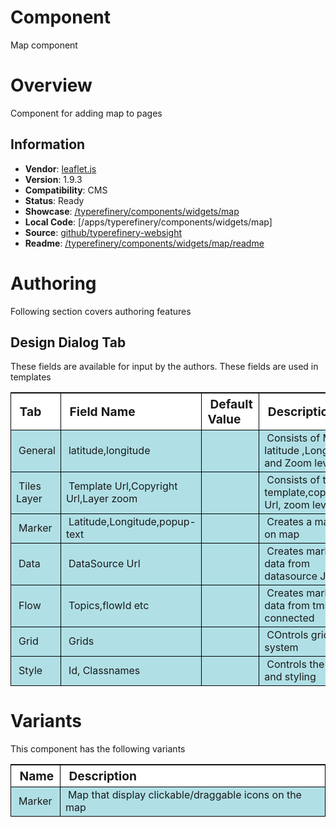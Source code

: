 Component
============

Map component

# Overview

Component for adding map to pages

## Information
* **Vendor**: [leaflet.js](https://leafletjs.com/)
* **Version**: 1.9.3
* **Compatibility**: CMS
* **Status**: Ready
* **Showcase**: [/typerefinery/components/widgets/map](http://localhost:8080/apps/websight/index.html/content/typerefinery-showcase/pages/components/widgets/map::editor)
* **Local Code**: [/apps/typerefinery/components/widgets/map]
* **Source**: [github/typerefinery-websight](https://github.com/typerefinery-ai/typerefinery-websight/tree/feature/%23203-map-flow-enabled/application/backend/src/main/resources/apps/typerefinery/components/widgets/map)
* **Readme**: [/typerefinery/components/widgets/map/readme](https://github.com/typerefinery-ai/typerefinery-websight/tree/feature/%23203-map-flow-enabled/application/backend/src/main/resources/apps/typerefinery/components/widgets/map/README.md)

# Authoring

Following section covers authoring features

## Design Dialog Tab

These fields are available for input by the authors. These fields are used in templates

<table style="border-spacing: 1px;border-collapse: separate;width: 100.0%;text-align: left;background-color: black; text-indent: 4px;">
    <thead style="background-color: white;font-size: larger;">
        <tr>
            <th style="width: 8%;">Tab</th>
            <th style="width: 8%;">Field Name</th>
            <th style="width: 8%;">Default Value</th>
            <th>Description</th>
        </tr>
    </thead>
    <tbody style="background-color: #b0e0e6;">
        <tr>
            <td>General</td>
            <td>latitude,longitude</td>
            <td></td>
            <td>Consists of Map latitude ,Longitude and Zoom level</td>
        </tr>
        <tr>
            <td>Tiles Layer</td>
            <td>Template Url,Copyright Url,Layer zoom</td>
            <td></td>
            <td>Consists of tiles template,copyright Url, zoom level</td>
        </tr>
        <tr>
            <td>Marker</td>
            <td>Latitude,Longitude,popup-text</td>
            <td></td>
            <td>Creates a marker on map</td>
        </tr>
        <tr>
            <td>Data</td>
            <td>DataSource Url</td>
            <td></td>
            <td>Creates marker's data from datasource JSON</td>
        </tr>
        <tr>
            <td>Flow</td>
            <td>Topics,flowId etc</td>
            <td></td>
            <td>Creates marker's data from tms connected</td>
        </tr>
        <tr>
            <td>Grid</td>
            <td>Grids</td>
            <td></td>
            <td>COntrols grids system</td>
        </tr>
        <tr>
            <td>Style</td>
            <td>Id, Classnames</td>
            <td></td>
            <td>Controls the css and styling</td>
        </tr>
    </tbody>
</table>

# Variants

This component has the following variants

<table style="border-spacing: 1px;border-collapse: separate;width: 100.0%;text-align: left;background-color: black; text-indent: 4px;">
    <thead style="background-color: white;font-size: larger;">
        <tr>
            <th style="width: 8%;">Name</th>
            <th>Description</th>
        </tr>
    </thead>
    <tbody style="background-color: #b0e0e6;">
        <tr>
            <td>Marker</td>
            <td>Map that display clickable/draggable icons on the map</td>
        </tr>
    </tbody>
</table>




<p></p>
